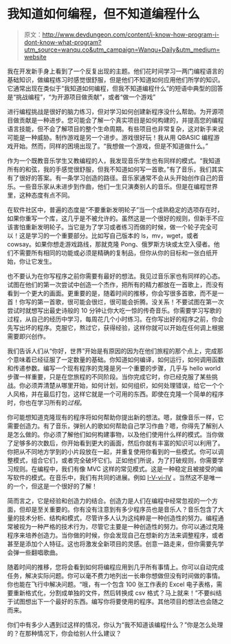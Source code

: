 # 我知道如何编程，但不知道编程什么

> 原文：<http://www.devdungeon.com/content/i-know-how-program-i-dont-know-what-program?utm_source=wanqu.co&utm_campaign=Wanqu+Daily&utm_medium=website>

我在开发新手身上看到了一个反复出现的主题。他们花时间学习一两门编程语言的基础知识，做编程练习时感觉很舒服，但是他们不知道如何应用他们所学的知识。它通常出现在类似于“我知道如何编程，但我不知道编程什么”的短语中典型的回答是“挑战编程”，“为开源项目做贡献”，或者“做一个游戏”

进行编程挑战是很好的脑力练习，但对学习如何创建新程序没什么帮助。为开源项目做贡献是一种进步。您可能会了解一个真实项目是如何构建的，并提高您的编程语言技能，但不会了解项目的整个生命周期。有些项目也非常复杂，这对新手来说可能是一种威胁。制作游戏是另一个进步。游戏很好玩！我从用 QBASIC 编程游戏开始。然而，同样的困境出现了。“我想做一个游戏，但是不知道做什么。”

作为一个既教音乐学生又教编程的人，我发现音乐学生也有同样的模式。“我知道所有的和弦，我的手感觉很舒服，但我不知道如何写一首歌。”有了音乐，我们其实有了很好的答案。有一条学习创造的路径。音乐家通常不会从头开始创作自己的音乐。一些音乐家从未进步到作曲，他们一生只演奏别人的音乐。但是在编程世界里，这种态度有点不同。

在软件社区中，普遍的态度是“不要重新发明轮子”当一个成熟稳定的选项存在时，如果你重写一个库，这几乎是不被允许的。虽然这是一个很好的规则，但新手不应该害怕重新发明轮子。当它是为了学习或者练习而做的时候，做一个轮子完全可以！这是学习的一个重要部分。比如写自己版本的 ls，mv，wget，或者 cowsay。如果你想走游戏路线，那就克隆 Pong、俄罗斯方块或太空入侵者。他们不需要所有相同的功能或必须是精确的复制品，但你从你的目标和一张白纸开始，你让它发生。

也不要认为在你写程序之前你需要有最好的想法。我见过音乐家也有同样的心态。试图在他们的第一次尝试中创造一个杰作，把所有的精力都放在一首歌上，而没有看到一个更大的画面。更重要的是，随着时间的推移，你会写很多首歌，而不是一首！你写的第一首歌，很可能会很烂，很可能会折腾。没关系！不要试图在第一次尝试时就想写出最史诗般的 10 分钟让你大吃一惊的传奇音乐。你需要学习写歌的过程，从自己的经历中学习，每周花几个小时练习。在你写出好的程序之前，你会先写出坏的程序。克服它，熬过它，获得经验，这样你就可以开始在任何调上根据需要即兴创作。

我们告诉人们从“你好，世界”开始是有原因的因为在他们旅程的那个点上，完成那个意味着已经征服了一定数量的基础。你知道如何编译，如何运行，如何调用函数和传递参数。编写一个现有程序的克隆是另一个重要的步骤，几乎与 hello world 步骤一样重要，只是在您旅程的不同阶段。当你完成它时，你已经克服了某些挑战。你必须弄清楚从哪里开始，如何计划，如何组织，如何处理错误，给它一个个人风格，并在最后打包，这样它就是一个可用的东西。即使在克隆一个简单的程序时，你也在学习所有的*过程*。

你可能想知道克隆现有的程序将如何帮助你提出新的想法。嗯，就像音乐一样，它需要创造力。有了音乐，弹别人的歌如何帮助自己学习作曲？嗯，你得先了解别人是怎么做的。你必须了解他们如何构建事物，以及他们使用什么样的模式。当你做了足够多的次数后，你开始看到更大的画面，然后你就有丰富的知识可以利用了。你把从不同地方学到的小片段放在一起，并重复使用你看到的一些模式。你可以调整模式，组合它们，或者完全破坏它们。正如他们所说，为了打破规则，你需要学习规则。在编程中，我们有像 MVC 这样的常见模式。这是一种稳定且被接受的编写软件的模式。在音乐中，我们有共同的进展。例如 [I-V-vi-IV](https://www.youtube.com/watch?v=oOlDewpCfZQ) 。当然这不是唯一的一个，但这是一个很好的了解！

简而言之，它是经验和创造力的结合。创造力是人们在编程中经常忽视的一个方面，但却是至关重要的。你有没有注意到有多少程序员也是音乐人？音乐包含了大量的技术分析、结构和模式，尽管许多人认为这纯粹是一种创造性的努力。编程通常被视为一种严格的技术行为，尽管它主要是一种创造性的努力。你可以通过克隆程序来培养创造力。当你做的时候，你会发现自己在想新的方法来调整程序，或者甚至是添加个人特征。这也将激发全新项目的灵感。创意一路走来，但你需要先学会弹一些翻唱歌曲。

随着时间的推移，您将会看到如何将编程应用到几乎所有事情上。你可以自动完成任务，解决实际问题。你可以毫不费力地列出一长串你想做但没有时间做的事情。你也能在飞行中解决问题。“哦，有一个包含 100 张工作表的 Excel 电子表格，需要重新格式化，分割成单独的文件，然后转换成 csv 格式？马上就来！”不要纠结于试图想出下一个最好的东西。编写你将要使用的程序。其他项目的想法也会随之而来。

你们中有多少人遇到过这样的情况，你认为“我不知道该编程什么？”你是怎么处理的？在那种情况下，你会给别人什么建议？